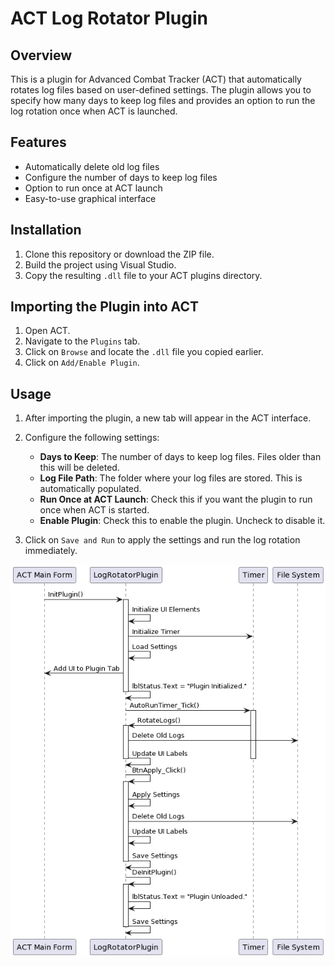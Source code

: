 # ACT Log Rotator Plugin

## Overview

This is a plugin for Advanced Combat Tracker (ACT) that automatically rotates log files based on user-defined settings. The plugin allows you to specify how many days to keep log files and provides an option to run the log rotation once when ACT is launched.

## Features

- Automatically delete old log files
- Configure the number of days to keep log files
- Option to run once at ACT launch
- Easy-to-use graphical interface

## Installation

1. Clone this repository or download the ZIP file.
2. Build the project using Visual Studio.
3. Copy the resulting `.dll` file to your ACT plugins directory.

## Importing the Plugin into ACT

1. Open ACT.
2. Navigate to the `Plugins` tab.
3. Click on `Browse` and locate the `.dll` file you copied earlier.
4. Click on `Add/Enable Plugin`.

## Usage

1. After importing the plugin, a new tab will appear in the ACT interface.
2. Configure the following settings:

    - **Days to Keep**: The number of days to keep log files. Files older than this will be deleted.
    - **Log File Path**: The folder where your log files are stored. This is automatically populated.
    - **Run Once at ACT Launch**: Check this if you want the plugin to run once when ACT is started.
    - **Enable Plugin**: Check this to enable the plugin. Uncheck to disable it.

3. Click on `Save and Run` to apply the settings and run the log rotation immediately.



![Flow](uml.jpg)

